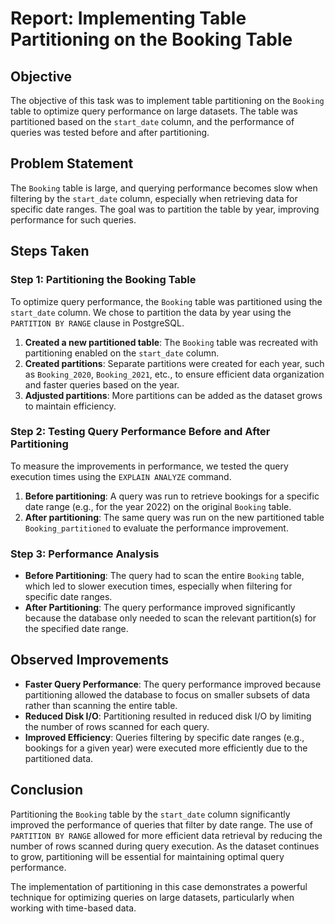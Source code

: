 # Report: Implementing Table Partitioning on the Booking Table

## Objective

The objective of this task was to implement table partitioning on the `Booking` table to optimize query performance on large datasets. The table was partitioned based on the `start_date` column, and the performance of queries was tested before and after partitioning.

## Problem Statement

The `Booking` table is large, and querying performance becomes slow when filtering by the `start_date` column, especially when retrieving data for specific date ranges. The goal was to partition the table by year, improving performance for such queries.

## Steps Taken

### Step 1: Partitioning the Booking Table

To optimize query performance, the `Booking` table was partitioned using the `start_date` column. We chose to partition the data by year using the `PARTITION BY RANGE` clause in PostgreSQL.

1. **Created a new partitioned table**: The `Booking` table was recreated with partitioning enabled on the `start_date` column.
2. **Created partitions**: Separate partitions were created for each year, such as `Booking_2020`, `Booking_2021`, etc., to ensure efficient data organization and faster queries based on the year.
3. **Adjusted partitions**: More partitions can be added as the dataset grows to maintain efficiency.

### Step 2: Testing Query Performance Before and After Partitioning

To measure the improvements in performance, we tested the query execution times using the `EXPLAIN ANALYZE` command.

1. **Before partitioning**: A query was run to retrieve bookings for a specific date range (e.g., for the year 2022) on the original `Booking` table.
2. **After partitioning**: The same query was run on the new partitioned table `Booking_partitioned` to evaluate the performance improvement.

### Step 3: Performance Analysis

- **Before Partitioning**: The query had to scan the entire `Booking` table, which led to slower execution times, especially when filtering for specific date ranges.
- **After Partitioning**: The query performance improved significantly because the database only needed to scan the relevant partition(s) for the specified date range.

## Observed Improvements

- **Faster Query Performance**: The query performance improved because partitioning allowed the database to focus on smaller subsets of data rather than scanning the entire table.
- **Reduced Disk I/O**: Partitioning resulted in reduced disk I/O by limiting the number of rows scanned for each query.
- **Improved Efficiency**: Queries filtering by specific date ranges (e.g., bookings for a given year) were executed more efficiently due to the partitioned data.

## Conclusion

Partitioning the `Booking` table by the `start_date` column significantly improved the performance of queries that filter by date range. The use of `PARTITION BY RANGE` allowed for more efficient data retrieval by reducing the number of rows scanned during query execution. As the dataset continues to grow, partitioning will be essential for maintaining optimal query performance.

The implementation of partitioning in this case demonstrates a powerful technique for optimizing queries on large datasets, particularly when working with time-based data.


